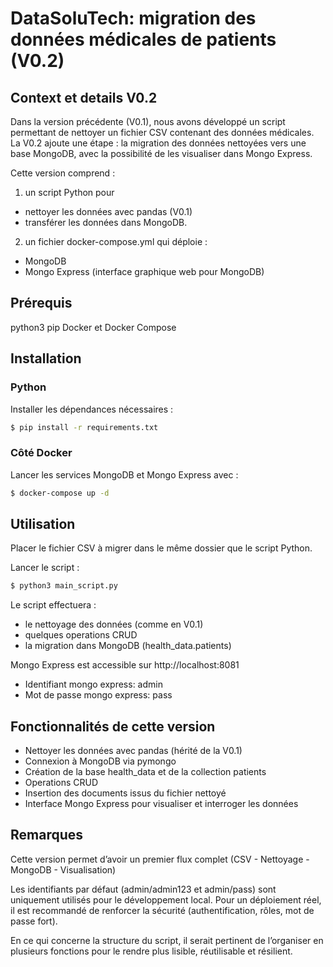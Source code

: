 # DataSoluTech: migration des données médicales de patients (V0.2)

## Context et details V0.2
Dans la version précédente (V0.1), nous avons développé un script permettant de nettoyer un fichier CSV contenant des données médicales.
La V0.2 ajoute une étape : la migration des données nettoyées vers une base MongoDB, avec la possibilité de les visualiser dans Mongo Express.

Cette version comprend :

1. un script Python pour
- nettoyer les données avec pandas (V0.1)
- transférer les données dans MongoDB.

2. un fichier docker-compose.yml qui déploie :
- MongoDB
- Mongo Express (interface graphique web pour MongoDB)

## Prérequis
python3
pip
Docker et Docker Compose 


## Installation
### Python

Installer les dépendances nécessaires :

 ```bash
 $ pip install -r requirements.txt
 ```
   
### Côté Docker

Lancer les services MongoDB et Mongo Express avec :

 ```bash
 $ docker-compose up -d
 ```


## Utilisation

Placer le fichier CSV à migrer dans le même dossier que le script Python.

Lancer le script :

 ```bash
 $ python3 main_script.py
 ```

Le script effectuera :

- le nettoyage des données (comme en V0.1) 
- quelques operations CRUD
- la migration  dans MongoDB (health_data.patients)

Mongo Express est accessible sur http://localhost:8081

- Identifiant mongo express: admin
- Mot de passe mongo express: pass


## Fonctionnalités de cette version

- Nettoyer les données avec pandas (hérité de la V0.1)
- Connexion à MongoDB via pymongo
- Création de la base health_data et de la collection patients
- Operations CRUD 
- Insertion des documents issus du fichier nettoyé
- Interface Mongo Express pour visualiser et interroger les données

## Remarques

Cette version permet d’avoir un premier flux complet (CSV - Nettoyage - MongoDB - Visualisation) 

Les identifiants par défaut (admin/admin123  et admin/pass) sont uniquement utilisés pour le développement local. Pour un déploiement réel, il est recommandé de renforcer la sécurité (authentification, rôles, mot de passe fort). 

En ce qui concerne la structure du script, il serait pertinent de l’organiser en plusieurs fonctions pour le rendre plus lisible, réutilisable et résilient.


